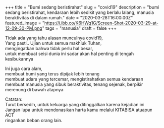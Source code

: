 +++
title = "Bumi sedang beristirahat"
slug = "covid19"
description = "bumi sedang beristirahat, kendaraan lebih sedikit yang berlalu lalang, manusia beraktivitas di dalam rumah."
date = "2020-03-28T16:00:00Z"
featured_image = "https://i.ibb.co/K6HWq1G/Screen-Shot-2020-03-29-at-12-09-30-PM.png"
tags = "manusia"
draft = false
+++ 

Tidak ada yang tahu alasan munculnya covid19,   
Yang pasti.. Ujian untuk semua makhluk Tuhan,  
mengingatkan bahwa tidak perlu hal besar,   
untuk membuat seisi dunia ini sadar akan hal penting di tengah kesibukannya

Ini juga cara alam,   
membuat bumi yang terus dipijak lebih tenang  
membuat udara yang tercemar, mengistirahatkan semua kendaraan  
membuat manusia yang sibuk beraktivitas, tenang sejenak, berpikir merenung di bawah atapnya

Catatan:  
Turut bersedih, untuk keluarga yang ditinggalkan karena kejadian ini  
Jangan lupa untuk mendonasikan harta kamu melalui KITABISA atuapun ACT  
ringankan beban orang lain.